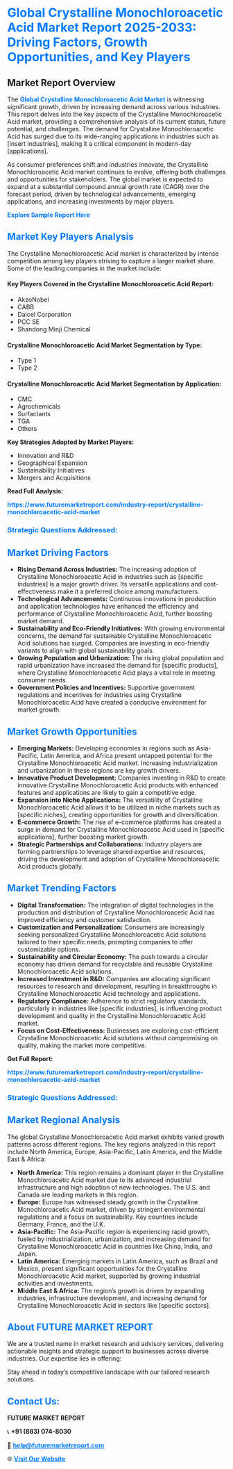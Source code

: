 <h1 style="color: #007BFF;">Global Crystalline Monochloroacetic Acid Market Report 2025-2033: Driving Factors, Growth Opportunities, and Key Players</h1>

<section id="overview">
<h2>Market Report Overview</h2>
<p>The <a href="https://www.futuremarketreport.com/industry-report/crystalline-monochloroacetic-acid-market" style="color: #007BFF; text-decoration: none;"><strong>Global Crystalline Monochloroacetic Acid Market</strong></a> is witnessing significant growth, driven by increasing demand across various industries. This report delves into the key aspects of the Crystalline Monochloroacetic Acid market, providing a comprehensive analysis of its current status, future potential, and challenges. The demand for Crystalline Monochloroacetic Acid has surged due to its wide-ranging applications in industries such as [insert industries], making it a critical component in modern-day [applications].</p>
<p>As consumer preferences shift and industries innovate, the Crystalline Monochloroacetic Acid market continues to evolve, offering both challenges and opportunities for stakeholders. The global market is expected to expand at a substantial compound annual growth rate (CAGR) over the forecast period, driven by technological advancements, emerging applications, and increasing investments by major players.</p>
</section>

<section id="overview">
<p><a href="https://www.futuremarketreport.com/request-sample/reportId=89965" style="color: #007BFF; text-decoration: none;"><strong>Explore Sample Report Here</strong></a></p>
</section>

<section id="key-players">
<h2 style="color: #007BFF;">Market Key Players Analysis</h2>
<p>The Crystalline Monochloroacetic Acid market is characterized by intense competition among key players striving to capture a larger market share. Some of the leading companies in the market include:</p>
<h4>Key Players Covered in the Crystalline Monochloroacetic Acid Report:</h4>
<ul><li>AkzoNobel</li><li>CABB</li><li>Daicel Corporation</li><li>PCC SE</li><li>Shandong Minji Chemical</li></ul>
<h4>Crystalline Monochloroacetic Acid Market Segmentation by Type:</h4>
<ul><li>Type 1</li><li>Type 2</li></ul>

<h4>Crystalline Monochloroacetic Acid Market Segmentation by Application:</h4>
<ul><li>CMC</li><li>Agrochemicals</li><li>Surfactants</li><li>TGA</li><li>Others</li></ul>
<p><strong>Key Strategies Adopted by Market Players:</strong></p>
<ul>
<li>Innovation and R&D</li>
<li>Geographical Expansion</li>
<li>Sustainability Initiatives</li>
<li>Mergers and Acquisitions</li>
</ul>
</section>

<section>
<p><strong>Read Full Analysis: </strong></p><a href="https://www.futuremarketreport.com/industry-report/crystalline-monochloroacetic-acid-market" style="color: #007BFF; text-decoration: none;"><strong>https://www.futuremarketreport.com/industry-report/crystalline-monochloroacetic-acid-market</strong></a>
<h3 style="color: #007BFF;">Strategic Questions Addressed:</h3>
</section>

<section id="driving-factors">
<h2 style="color: #007BFF;">Market Driving Factors</h2>
<ul>
<li><strong>Rising Demand Across Industries:</strong> The increasing adoption of Crystalline Monochloroacetic Acid in industries such as [specific industries] is a major growth driver. Its versatile applications and cost-effectiveness make it a preferred choice among manufacturers.</li>
<li><strong>Technological Advancements:</strong> Continuous innovations in production and application technologies have enhanced the efficiency and performance of Crystalline Monochloroacetic Acid, further boosting market demand.</li>
<li><strong>Sustainability and Eco-Friendly Initiatives:</strong> With growing environmental concerns, the demand for sustainable Crystalline Monochloroacetic Acid solutions has surged. Companies are investing in eco-friendly variants to align with global sustainability goals.</li>
<li><strong>Growing Population and Urbanization:</strong> The rising global population and rapid urbanization have increased the demand for [specific products], where Crystalline Monochloroacetic Acid plays a vital role in meeting consumer needs.</li>
<li><strong>Government Policies and Incentives:</strong> Supportive government regulations and incentives for industries using Crystalline Monochloroacetic Acid have created a conducive environment for market growth.</li>
</ul>
</section>

<section id="growth-opportunities">
<h2 style="color: #007BFF;">Market Growth Opportunities</h2>
<ul>
<li><strong>Emerging Markets:</strong> Developing economies in regions such as Asia-Pacific, Latin America, and Africa present untapped potential for the Crystalline Monochloroacetic Acid market. Increasing industrialization and urbanization in these regions are key growth drivers.</li>
<li><strong>Innovative Product Development:</strong> Companies investing in R&D to create innovative Crystalline Monochloroacetic Acid products with enhanced features and applications are likely to gain a competitive edge.</li>
<li><strong>Expansion into Niche Applications:</strong> The versatility of Crystalline Monochloroacetic Acid allows it to be utilized in niche markets such as [specific niches], creating opportunities for growth and diversification.</li>
<li><strong>E-commerce Growth:</strong> The rise of e-commerce platforms has created a surge in demand for Crystalline Monochloroacetic Acid used in [specific applications], further boosting market growth.</li>
<li><strong>Strategic Partnerships and Collaborations:</strong> Industry players are forming partnerships to leverage shared expertise and resources, driving the development and adoption of Crystalline Monochloroacetic Acid products globally.</li>
</ul>
</section>

<section id="trending-factors">
<h2 style="color: #007BFF;">Market Trending Factors</h2>
<ul>
<li><strong>Digital Transformation:</strong> The integration of digital technologies in the production and distribution of Crystalline Monochloroacetic Acid has improved efficiency and customer satisfaction.</li>
<li><strong>Customization and Personalization:</strong> Consumers are increasingly seeking personalized Crystalline Monochloroacetic Acid solutions tailored to their specific needs, prompting companies to offer customizable options.</li>
<li><strong>Sustainability and Circular Economy:</strong> The push towards a circular economy has driven demand for recyclable and reusable Crystalline Monochloroacetic Acid solutions.</li>
<li><strong>Increased Investment in R&D:</strong> Companies are allocating significant resources to research and development, resulting in breakthroughs in Crystalline Monochloroacetic Acid technology and applications.</li>
<li><strong>Regulatory Compliance:</strong> Adherence to strict regulatory standards, particularly in industries like [specific industries], is influencing product development and quality in the Crystalline Monochloroacetic Acid market.</li>
<li><strong>Focus on Cost-Effectiveness:</strong> Businesses are exploring cost-efficient Crystalline Monochloroacetic Acid solutions without compromising on quality, making the market more competitive.</li>
</ul>
</section>

<section>
<p><strong>Get Full Report: </strong></p><a href="https://www.futuremarketreport.com/industry-report/crystalline-monochloroacetic-acid-market" style="color: #007BFF; text-decoration: none;"><strong>https://www.futuremarketreport.com/industry-report/crystalline-monochloroacetic-acid-market</strong></a>
<h3 style="color: #007BFF;">Strategic Questions Addressed:</h3>
</section>


<section id="regional-analysis">
<h2 style="color: #007BFF;">Market Regional Analysis</h2>
<p>The global Crystalline Monochloroacetic Acid market exhibits varied growth patterns across different regions. The key regions analyzed in this report include North America, Europe, Asia-Pacific, Latin America, and the Middle East & Africa:</p>
<ul>
<li><strong>North America:</strong> This region remains a dominant player in the Crystalline Monochloroacetic Acid market due to its advanced industrial infrastructure and high adoption of new technologies. The U.S. and Canada are leading markets in this region.</li>
<li><strong>Europe:</strong> Europe has witnessed steady growth in the Crystalline Monochloroacetic Acid market, driven by stringent environmental regulations and a focus on sustainability. Key countries include Germany, France, and the U.K.</li>
<li><strong>Asia-Pacific:</strong> The Asia-Pacific region is experiencing rapid growth, fueled by industrialization, urbanization, and increasing demand for Crystalline Monochloroacetic Acid in countries like China, India, and Japan.</li>
<li><strong>Latin America:</strong> Emerging markets in Latin America, such as Brazil and Mexico, present significant opportunities for the Crystalline Monochloroacetic Acid market, supported by growing industrial activities and investments.</li>
<li><strong>Middle East & Africa:</strong> The region’s growth is driven by expanding industries, infrastructure development, and increasing demand for Crystalline Monochloroacetic Acid in sectors like [specific sectors].</li>
</ul>
</section>

<footer>
<h2 style="color: #007BFF;">About FUTURE MARKET REPORT</h2>
<p>We are a trusted name in market research and advisory services, delivering actionable insights and strategic support to businesses across diverse industries. Our expertise lies in offering:</p>

<p>Stay ahead in today’s competitive landscape with our tailored research solutions.</p>

<h2 style="color: #007BFF;">Contact Us:</h2>
<p><strong>FUTURE MARKET REPORT</strong></p>
<p>📞 <strong>+91 (883) 074-8030</strong></p>
<p>📧 <strong><a href="mailto:help@futuremarketreport.com" style="color: #007BFF;">help@futuremarketreport.com</a></strong></p>
<p>🌐 <strong><a href="https://www.futuremarketreport.com/" style="color: #007BFF;">Visit Our Website</a></strong></p>
</footer>